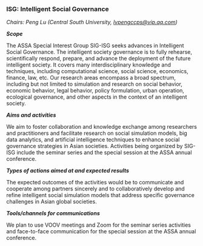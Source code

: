 ### ISG: Intelligent Social Governance
*Chairs: Peng Lu (Central South University, lvpengccps@vip.qq.com)*

***Scope***

The ASSA Special Interest Group SIG-ISG seeks advances in Intelligent Social Governance. The intelligent society governance is to fully rehearse, scientifically respond, prepare, and advance the deployment of the future intelligent society. It covers many interdisciplinary knowledge and techniques, including computational science, social science, economics, finance,  law, etc. Our research areas encompass a broad spectrum, including but not limited to simulation and research on social behavior, economic behavior, legal behavior, policy formulation, urban operation, ecological governance, and other aspects in the context of an intelligent society.

***Aims and activities***

We aim to foster collaboration and knowledge exchange among researchers and practitioners and facilitate research on social simulation models, big data analytics, and artificial intelligence techniques to enhance social governance strategies in Asian societies.
Activities being organized by SIG-ISG include the seminar series and the special session at the ASSA annual conference.


***Types of actions aimed at and expected results***

The expected outcomes of the activities would be to communicate and cooperate among partners sincerely and to collaboratively develop and refine intelligent social simulation models that address specific governance challenges in Asian global societies.

***Tools/channels for communications***

We plan to use VOOV meetings and Zoom for the seminar series activities and face-to-face communication for the special session at the ASSA annual conference.
